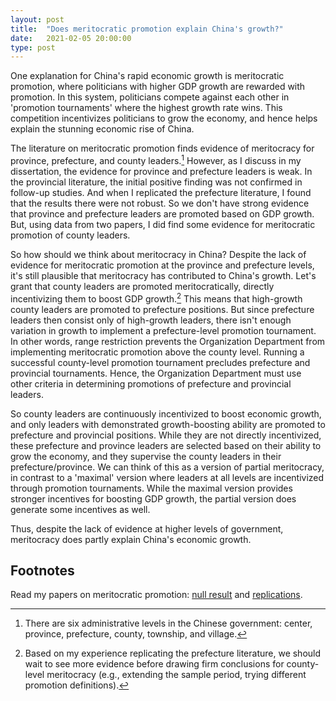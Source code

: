 ```yaml
---
layout: post
title:  "Does meritocratic promotion explain China's growth?"
date:   2021-02-05 20:00:00
type: post
---
```



One explanation for China's rapid economic growth is meritocratic
promotion, where politicians with higher GDP growth are rewarded with
promotion. In this system, politicians compete against each other in
'promotion tournaments' where the highest growth rate wins. This
competition incentivizes politicians to grow the economy, and hence
helps explain the stunning economic rise of China.

The literature on meritocratic promotion finds evidence of meritocracy
for province, prefecture, and county leaders.[^1] However, as I discuss
in my dissertation, the evidence for province and prefecture leaders is
weak. In the provincial literature, the initial positive finding was not
confirmed in follow-up studies. And when I replicated the prefecture
literature, I found that the results there were not robust. So we don't
have strong evidence that province and prefecture leaders are promoted
based on GDP growth. But, using data from two papers, I did find some
evidence for meritocratic promotion of county leaders.

So how should we think about meritocracy in China? Despite the lack of
evidence for meritocratic promotion at the province and prefecture
levels, it's still plausible that meritocracy has contributed to China's
growth. Let's grant that county leaders are promoted meritocratically,
directly incentivizing them to boost GDP growth.[^2] This means that
high-growth county leaders are promoted to prefecture positions. But
since prefecture leaders then consist only of high-growth leaders, there
isn't enough variation in growth to implement a prefecture-level
promotion tournament. In other words, range restriction prevents the
Organization Department from implementing meritocratic promotion above
the county level. Running a successful county-level promotion tournament
precludes prefecture and provincial tournaments. Hence, the Organization
Department must use other criteria in determining promotions of
prefecture and provincial leaders.

So county leaders are continuously incentivized to boost economic
growth, and only leaders with demonstrated growth-boosting ability are
promoted to prefecture and provincial positions. While they are not
directly incentivized, these prefecture and province leaders are
selected based on their ability to grow the economy, and they supervise
the county leaders in their prefecture/province. We can think of this as
a version of partial meritocracy, in contrast to a 'maximal' version
where leaders at all levels are incentivized through promotion
tournaments. While the maximal version provides stronger incentives for
boosting GDP growth, the partial version does generate some incentives
as well.

Thus, despite the lack of evidence at higher levels of government,
meritocracy does partly explain China's economic growth.

Footnotes
---------
Read my papers on meritocratic promotion: [null result](https://michaelwiebe.com/assets/ch1.pdf) and [replications](https://michaelwiebe.com/assets/ch2.pdf).

[^1]: There are six administrative levels in the Chinese government:
    center, province, prefecture, county, township, and village.

[^2]: Based on my experience replicating the prefecture literature, we
    should wait to see more evidence before drawing firm conclusions for
    county-level meritocracy (e.g., extending the sample period, trying
    different promotion definitions).
